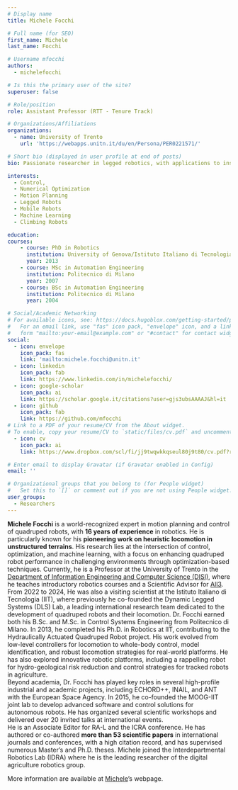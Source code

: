 ```yaml
---
# Display name
title: Michele Focchi

# Full name (for SEO)
first_name: Michele
last_name: Focchi

# Username mfocchi
authors:
  - michelefocchi

# Is this the primary user of the site?
superuser: false

# Role/position
role: Assistant Professor (RTT - Tenure Track) 

# Organizations/Affiliations
organizations:
  - name: University of Trento
    url: 'https://webapps.unitn.it/du/en/Persona/PER0221571/'

# Short bio (displayed in user profile at end of posts)
bio: Passionate researcher in legged robotics, with applications to inspection, load handling and maintenance.

interests:
  - Control, 
  - Numerical Optimization 
  - Motion Planning
  - Legged Robots
  - Mobile Robots
  - Machine Learning 
  - Climbing Robots

education:
courses:
    - course: PhD in Robotics
      institution: University of Genova/Istituto Italiano di Tecnologia
      year: 2013
    - course: MSc in Automation Engineering
      institution: Politecnico di Milano
      year: 2007
    - course: BSc in Automation Engineering
      institution: Politecnico di Milano
      year: 2004

# Social/Academic Networking
# For available icons, see: https://docs.hugoblox.com/getting-started/page-builder/#icons
#   For an email link, use "fas" icon pack, "envelope" icon, and a link in the
#   form "mailto:your-email@example.com" or "#contact" for contact widget.
social:
  - icon: envelope
    icon_pack: fas
    link: 'mailto:michele.focchi@unitn.it'
  - icon: linkedin
    icon_pack: fab
    link: https://www.linkedin.com/in/michelefocchi/
  - icon: google-scholar
    icon_pack: ai
    link: https://scholar.google.it/citations?user=gjs3ubsAAAAJ&hl=it
  - icon: github
    icon_pack: fab
    link: https://github.com/mfocchi
# Link to a PDF of your resume/CV from the About widget.
# To enable, copy your resume/CV to `static/files/cv.pdf` and uncomment the lines below.
  - icon: cv
    icon_pack: ai
    link: https://www.dropbox.com/scl/fi/jj9twqwkkqseul80j9t80/cv.pdf?rlkey=hu33y06nqaashd35uz0g1zm4c

# Enter email to display Gravatar (if Gravatar enabled in Config)
email: ''

# Organizational groups that you belong to (for People widget)
#   Set this to `[]` or comment out if you are not using People widget.
user_groups:
  - Researchers
---
```



**Michele Focchi** is a world-recognized expert in motion planning and control of quadruped robots, with **16 years of experience** in robotics. He is particularly known for his **pioneering work on heuristic locomotion in unstructured terrains**. His research lies at the intersection of control, optimization, and machine learning, with a focus on enhancing quadruped robot performance in challenging environments through optimization-based techniques.  Currently, he is a Professor at the University of Trento in the [Department of Information Engineering and Computer Science (DISI)](https://www.disi.unitn.it/it), where he teaches introductory robotics courses and a Scientific Advisor for [All3](www.all3.com). From 2022 to 2024,  He was also a visiting scientist at the Istituto Italiano di Tecnologia (IIT), where previously he co-founded the Dynamic Legged Systems (DLS) Lab, a leading international research team dedicated to the development of quadruped robots and their locomotion.   Dr. Focchi earned both his B.Sc. and M.Sc. in Control Systems Engineering from Politecnico di Milano. In 2013, he completed his Ph.D. in Robotics at IIT, contributing to the Hydraulically Actuated Quadruped Robot project. His work evolved from low-level controllers for locomotion to whole-body control, model identification, and robust locomotion strategies for real-world platforms. He has also explored innovative robotic platforms, including a rappelling robot for hydro-geological risk reduction and control strategies for tracked robots in agriculture.  
Beyond academia, Dr. Focchi has played key roles in several high-profile industrial and academic projects, including ECHORD++, INAIL, and ANT with the European Space Agency. In 2015, he co-founded the MOOG-IIT joint lab to develop advanced software and control solutions for autonomous robots. He has organized several scientific workshops and delivered over 20 invited talks at international events.  
He is an Associate Editor for RA-L and the ICRA conference. He has authored or co-authored **more than 53 scientific papers** in international journals and conferences, with a high citation record, and has supervised numerous Master’s and Ph.D. theses.  Michele joined the Interdepartmental Robotics Lab (IDRA) where he is the leading researcher of the digital agriculture robotics group.

More information are available at [Michele](https://mfocchi.github.io/)’s webpage.
